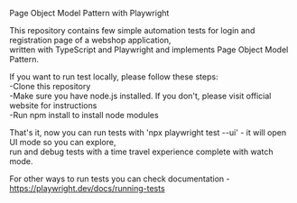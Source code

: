 Page Object Model Pattern with Playwright

This repository contains few simple automation tests for login and registration page of a webshop application,  
written with TypeScript and Playwright and implements Page Object Model Pattern.
  
If you want to run test locally, please follow these steps:  
-Clone this repository  
-Make sure you have node.js installed. If you don't, please visit official website for instructions  
-Run npm install to install node modules  
  
That's it, now you can run tests with 'npx playwright test --ui' - it will open UI mode so you can explore,  
run and debug tests with a time travel experience complete with watch mode.  
    
For other ways to run tests you can check documentation - https://playwright.dev/docs/running-tests  
